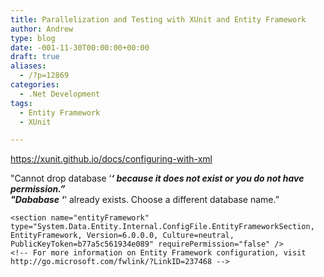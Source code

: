 ```yaml
---
title: Parallelization and Testing with XUnit and Entity Framework
author: Andrew
type: blog
date: -001-11-30T00:00:00+00:00
draft: true
aliases:
  - /?p=12869
categories:
  - .Net Development
tags:
  - Entity Framework
  - XUnit

---
```

https://xunit.github.io/docs/configuring-with-xml

"Cannot drop database &#8216;**_&#8216; because it does not exist or you do not have permission.&#8221;  
"Dababase &#8216;_**&#8216; already exists. Choose a different database name.&#8221;

<configuration>  
<configSections>

    <section name="entityFramework" type="System.Data.Entity.Internal.ConfigFile.EntityFrameworkSection, EntityFramework, Version=6.0.0.0, Culture=neutral, PublicKeyToken=b77a5c561934e089" requirePermission="false" />
    <!-- For more information on Entity Framework configuration, visit http://go.microsoft.com/fwlink/?LinkID=237468 -->
    

</configSections>  
<appSettings>  
<add key="xunit.parallelizeTestCollections" value="true"/>  
</appSettings>  
<entityFramework>  
<defaultConnectionFactory type="System.Data.Entity.Infrastructure.LocalDbConnectionFactory, EntityFramework"> <parameters> <parameter value="mssqllocaldb" /> </parameters> </defaultConnectionFactory> <providers> <provider invariantName="System.Data.SqlClient" type="System.Data.Entity.SqlServer.SqlProviderServices, EntityFramework.SqlServer" /> </providers> </entityFramework>  
<startup>  
<supportedRuntime version="v4.0" sku=".NETFramework,Version=v4.5.1" />  
</startup>  
</configuration>